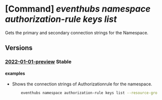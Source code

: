 # [Command] _eventhubs namespace authorization-rule keys list_

Gets the primary and secondary connection strings for the Namespace.

## Versions

### [2022-01-01-preview](/Resources/mgmt-plane/L3N1YnNjcmlwdGlvbnMve30vcmVzb3VyY2Vncm91cHMve30vcHJvdmlkZXJzL21pY3Jvc29mdC5ldmVudGh1Yi9uYW1lc3BhY2VzL3t9L2F1dGhvcml6YXRpb25ydWxlcy97fS9saXN0a2V5cw==/2022-01-01-preview.xml) **Stable**

<!-- mgmt-plane /subscriptions/{}/resourcegroups/{}/providers/microsoft.eventhub/namespaces/{}/authorizationrules/{}/listkeys 2022-01-01-preview -->

#### examples

- Shows the connection strings of Authorizationrule for the namespace.
    ```bash
        eventhubs namespace authorization-rule keys list --resource-group myresourcegroup --namespace-name mynamespace --name myauthorule
    ```
